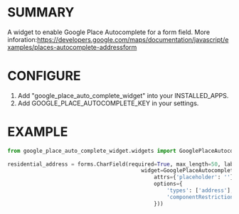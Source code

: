 # SUMMARY
A widget to enable Google Place Autocomplete for a form field. More inforation:https://developers.google.com/maps/documentation/javascript/examples/places-autocomplete-addressform

# CONFIGURE
1. Add "google_place_auto_complete_widget" into your INSTALLED_APPS.
2. Add GOOGLE_PLACE_AUTOCOMPLETE_KEY in your settings.

# EXAMPLE
```python
from google_place_auto_complete_widget.widgets import GooglePlaceAutocompleteWidget
    
residential_address = forms.CharField(required=True, max_length=50, label=_(RESIDENTIAL_ADDRESS_LABEL),
                                          widget=GooglePlaceAutocompleteWidget(
                                              attrs={'placeholder': ''},
                                              options={
                                                  'types': ['address'],
                                                  'componentRestrictions': {'country': 'au'},
                                              }))
```